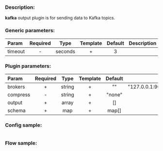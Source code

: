 ### Description:

**kafka** output plugin is for sending data to Kafka topics.


### Generic parameters:

| Param   | Required |  Type   | Template | Default | Description |
|:--------|:--------:|:-------:|:--------:|:-------:|:------------|
| timeout |    -     | seconds |    +     |    3    |             |



### Plugin parameters:

| Param    | Required |  Type  | Template | Default |                Example                 | Description |
|:---------|:--------:|:------:|:--------:|:-------:|:--------------------------------------:|:------------|
| brokers  |    +     | string |    +     |   ""    | "127.0.0.1:9092,host.example.com:1111" |             |
| compress |    -     | string |    +     | "none"  |                 "zstd"                 |             |
| output   |    +     | array  |    +     |   []    |                ["news"]                |             |
| schema   |    +     |  map   |    +     |  map[]  |              see example               |             |


### Config sample:

```toml

```

### Flow sample:

```yaml
```